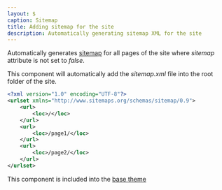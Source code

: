 ```yaml
---
layout: $
caption: Sitemap
title: Adding sitemap for the site
description: Automatically generating sitemap XML for the site
---
```

Automatically generates [sitemap](https://en.wikipedia.org/wiki/Site_map) for all pages of the site where *sitemap* attribute is not set to *false*.

This component will automatically add the *sitemap.xml* file into the root folder of the site.

~~~ xml
<?xml version="1.0" encoding="UTF-8"?>
<urlset xmlns="http://www.sitemaps.org/schemas/sitemap/0.9">
    <url>
        <loc>/</loc>
    </url>
    <url>
        <loc>/page1/</loc>
    </url>
    <url>
        <loc>/page2/</loc>
    </url>
</urlset>
~~~

This component is included into the [base theme](/standard-library/themes/base/)